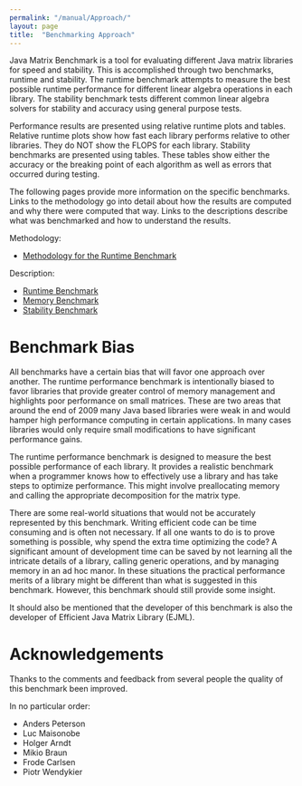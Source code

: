 ```yaml
---
permalink: "/manual/Approach/"
layout: page
title:  "Benchmarking Approach"
---
```


Java Matrix Benchmark is a tool for evaluating different Java matrix libraries for speed and stability.  This is accomplished through two benchmarks, runtime and stability.  The runtime benchmark attempts to measure the best possible runtime performance for different linear algebra operations in each library.  The stability benchmark tests different common linear algebra solvers for stability and accuracy using general purpose tests.

Performance results are presented using relative runtime plots and tables.  Relative runtime plots show how fast each library performs relative to other libraries.  They do NOT show the FLOPS for each library.  Stability benchmarks are presented using tables.  These tables show either the accuracy or the breaking point of each algorithm as well as errors that occurred during testing.

The following pages provide more information on the specific benchmarks.  Links to the methodology go into detail about how the results are computed and why there were computed that way.  Links to the descriptions describe what was benchmarked and how to understand the results.

Methodology:

* [Methodology for the Runtime Benchmark]({{site.baseurl}}/manual/MethodologyRuntimeBenchmark/)

Description:

* [Runtime Benchmark]({{site.baseurl}}/manual/DescriptionRuntime)
* [Memory Benchmark]({{site.baseurl}}/manual/DescriptionMemory)
* [Stability Benchmark]({{site.baseurl}}/manual/DescriptionStability)

# Benchmark Bias

All benchmarks have a certain bias that will favor one approach over another.  The runtime performance benchmark is intentionally biased to favor libraries that provide greater control of memory management and highlights poor performance on small matrices.  These are two areas that around the end of 2009 many Java based libraries were weak in and would hamper high performance computing in certain applications.  In many cases libraries would only require small modifications to have significant performance gains.

The runtime performance benchmark is designed to measure the best possible performance of each library.  It provides a realistic benchmark when a programmer knows how to effectively use a library and has take steps to optimize performance.  This might involve preallocating memory and calling the appropriate decomposition for the matrix type.

There are some real-world situations that would not be accurately represented by this benchmark.  Writing efficient code can be time consuming and is often not necessary.  If all one wants to do is to prove something is possible, why spend the extra time optimizing the code?  A significant amount of development time can be saved by not learning all the intricate details of a library, calling generic operations, and by managing memory in an ad hoc manor.  In these situations the practical performance merits of a library might be different than what is suggested in this benchmark.  However, this benchmark should still provide some insight.

It should also be mentioned that the developer of this benchmark is also the developer of Efficient Java Matrix Library (EJML).

# Acknowledgements

Thanks to the comments and feedback from several people the quality of this benchmark been improved.

In no particular order:

* Anders Peterson  
* Luc Maisonobe    
* Holger Arndt     
* Mikio Braun      
* Frode Carlsen    
* Piotr Wendykier 
